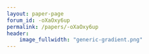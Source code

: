 ```yaml
---
layout: paper-page
forum_id: -oXaOxy6up
permalink: /papers/-oXaOxy6up
header:
    image_fullwidth: "generic-gradient.png"
---
```

    